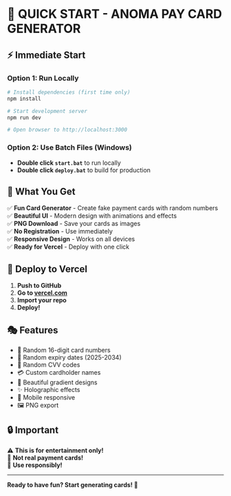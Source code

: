 # 🚀 QUICK START - ANOMA PAY CARD GENERATOR

## ⚡ Immediate Start

### Option 1: Run Locally
```bash
# Install dependencies (first time only)
npm install

# Start development server
npm run dev

# Open browser to http://localhost:3000
```

### Option 2: Use Batch Files (Windows)
- **Double click `start.bat`** to run locally
- **Double click `deploy.bat`** to build for production

## 🎯 What You Get

✅ **Fun Card Generator** - Create fake payment cards with random numbers  
✅ **Beautiful UI** - Modern design with animations and effects  
✅ **PNG Download** - Save your cards as images  
✅ **No Registration** - Use immediately  
✅ **Responsive Design** - Works on all devices  
✅ **Ready for Vercel** - Deploy with one click  

## 🚀 Deploy to Vercel

1. **Push to GitHub**
2. **Go to [vercel.com](https://vercel.com)**
3. **Import your repo**
4. **Deploy!**

## 🎭 Features

- 🎲 Random 16-digit card numbers
- 📅 Random expiry dates (2025-2034)
- 🔢 Random CVV codes
- 💳 Custom cardholder names
- 🎨 Beautiful gradient designs
- ✨ Holographic effects
- 📱 Mobile responsive
- 🖼️ PNG export

## 🔒 Important

⚠️ **This is for entertainment only!**  
🚫 **Not real payment cards!**  
🎪 **Use responsibly!**  

---

**Ready to have fun? Start generating cards! 🎉**
